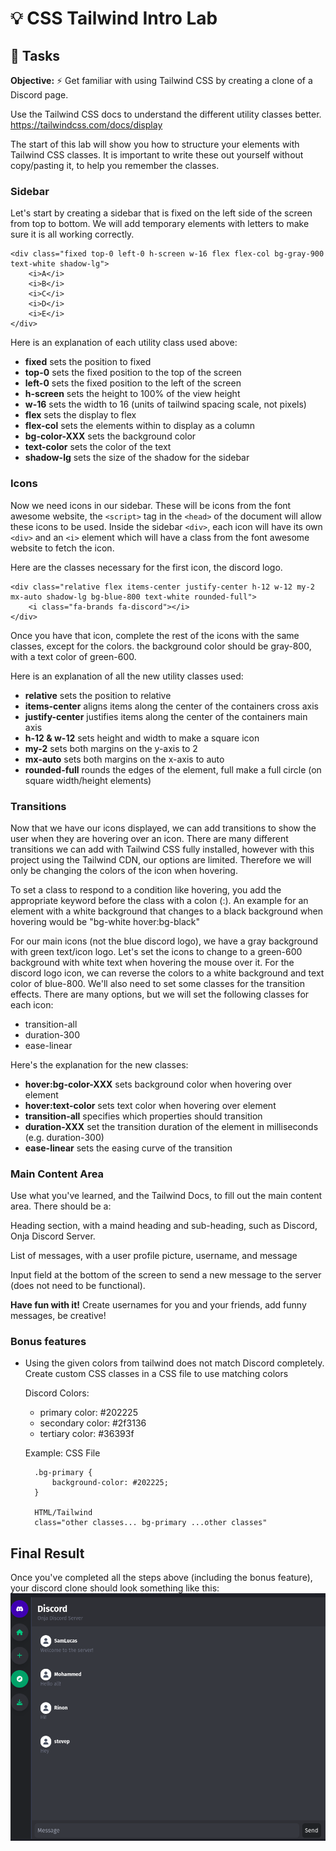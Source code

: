 # 💡 CSS Tailwind Intro Lab

## 🎯 Tasks

**Objective:** ⚡️ Get familiar with using Tailwind CSS by creating a clone of a Discord page.

Use the Tailwind CSS docs to understand the different utility classes better.
https://tailwindcss.com/docs/display

The start of this lab will show you how to structure your elements with Tailwind CSS classes. It is important to write these out yourself without copy/pasting it, to help you remember the classes. 

### Sidebar

Let's start by creating a sidebar that is fixed on the left side of the screen from top to bottom. We will add temporary elements with letters to make sure it is all working correctly.

```
<div class="fixed top-0 left-0 h-screen w-16 flex flex-col bg-gray-900 text-white shadow-lg">
    <i>A</i>
    <i>B</i>
    <i>C</i>
    <i>D</i>
    <i>E</i>
</div>
```

Here is an explanation of each utility class used above:
- **fixed** sets the position to fixed
- **top-0** sets the fixed position to the top of the screen
- **left-0** sets the fixed position to the left of the screen
- **h-screen** sets the height to 100% of the view height
- **w-16** sets the width to 16 (units of tailwind spacing scale, not pixels)
- **flex** sets the display to flex
- **flex-col** sets the elements within to display as a column
- **bg-color-XXX** sets the background color
- **text-color** sets the color of the text
- **shadow-lg** sets the size of the shadow for the sidebar

### Icons

Now we need icons in our sidebar. These will be icons from the font awesome website, the `<script>` tag in the `<head>` of the document will allow these icons to be used. Inside the sidebar `<div>`, each icon will have its own `<div>` and an `<i>` element which will have a class from the font awesome website to fetch the icon.

Here are the classes necessary for the first icon, the discord logo. 

    <div class="relative flex items-center justify-center h-12 w-12 my-2 mx-auto shadow-lg bg-blue-800 text-white rounded-full">
        <i class="fa-brands fa-discord"></i>
    </div>

Once you have that icon, complete the rest of the icons with the same classes, except for the colors. the background color should be gray-800, with a text color of green-600.

Here is an explanation of all the new utility classes used:
- **relative** sets the position to relative
- **items-center** aligns items along the center of the containers cross axis
- **justify-center** justifies items along the center of the containers main axis
- **h-12 & w-12** sets height and width to make a square icon
- **my-2** sets both margins on the y-axis to 2
- **mx-auto** sets both margins on the x-axis to auto
- **rounded-full** rounds the edges of the element, full make a full circle (on square width/height elements)


### Transitions

Now that we have our icons displayed, we can add transitions to show the user when they are hovering over an icon. There are many different transitions we can add with Tailwind CSS fully installed, however with this project using the Tailwind CDN, our options are limited. Therefore we will only be changing the colors of the icon when hovering. 

To set a class to respond to a condition like hovering, you add the appropriate keyword before the class with a colon (:). An example for an element with a white background that changes to a black background when hovering would be "bg-white hover:bg-black"

For our main icons (not the blue discord logo), we have a gray background with green text/icon logo. Let's set the icons to change to a green-600 background with white text when hovering the mouse over it. For the discord logo icon, we can reverse the colors to a white background and text color of blue-800. We'll also need to set some classes for the transition effects. There are many options, but we will set the following classes for each icon:
- transition-all
- duration-300
- ease-linear

Here's the explanation for the new classes:
- **hover:bg-color-XXX** sets background color when hovering over element
- **hover:text-color** sets text color when hovering over element
- **transition-all** specifies which properties should transition
- **duration-XXX** set the transition duration of the element in milliseconds (e.g. duration-300)
- **ease-linear** sets the easing curve of the transition


### Main Content Area

Use what you've learned, and the Tailwind Docs, to fill out the main content area. There should be a: 

Heading section, with a maind heading and sub-heading, such as Discord, Onja Discord Server.

List of messages, with a user profile picture, username, and message

Input field at the bottom of the screen to send a new message to the server (does not need to be functional).

**Have fun with it!** Create usernames for you and your friends, add funny messages, be creative!

### Bonus features

- Using the given colors from tailwind does not match Discord completely. Create custom CSS classes in a CSS file to use matching colors

    Discord Colors:
     - primary color: #202225
     - secondary color: #2f3136
     - tertiary color: #36393f

    Example: 
        CSS File

        .bg-primary {
            background-color: #202225;
        }

        HTML/Tailwind
        class="other classes... bg-primary ...other classes"


## Final Result

Once you've completed all the steps above (including the bonus feature), your discord clone should look something like this:
<img src='../assets/discordResult.png'>
